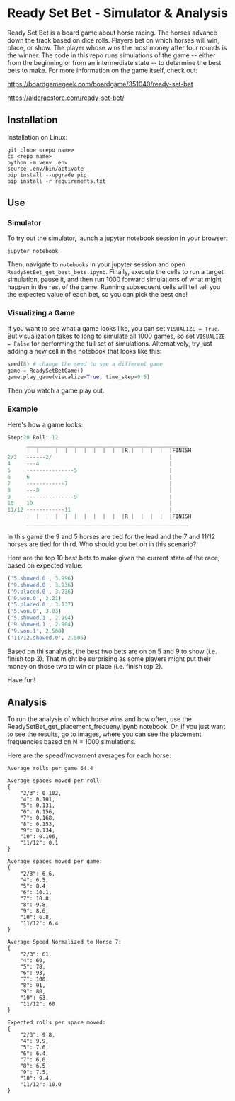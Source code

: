 # Ready Set Bet - Simulator & Analysis

Ready Set Bet is a board game about horse racing.  The horses advance down the track based on dice rolls.  Players bet on which horses will win, place, or show.  The player whose wins the most money after four rounds is the winner.  The code in this repo runs simulations of the game -- either from the beginning or from an intermediate state -- to determine the best bets to make.  For more information on the game itself, check out:

https://boardgamegeek.com/boardgame/351040/ready-set-bet

https://alderacstore.com/ready-set-bet/


## Installation

Installation on Linux:

```
git clone <repo name>
cd <repo name>
python -m venv .env
source .env/bin/activate
pip install --upgrade pip
pip install -r requirements.txt
```

## Use

### Simulator

To try out the simulator, launch a jupyter notebook session in your browser:
```
jupyter notebook 
```
Then, navigate to `notebooks` in your jupyter session and open `ReadySetBet_get_best_bets.ipynb`.  Finally, execute the cells to run a target simulation, pause it, and then run 1000 forward simulations of what might happen in the rest of the game.  Running subsequent cells will tell tell you the expected value of each bet, so you can pick the best one!


### Visualizing a Game

If you want to see what a game looks like, you can set `VISUALIZE = True`.  But visualization takes to long to simulate all 1000 games, so set `VISUALIZE = False` for performing the full set of simulations.  Alternatively, try just adding a new cell in the notebook that looks like this:

```python
seed(8) # change the seed to see a different game 
game = ReadySetBetGame()
game.play_game(visualize=True, time_step=0.5)
```
Then you watch a game play out.

### Example

Here's how a game looks:


```python
Step:20 Roll: 12
      ___________________________________________________
      |  |  |  |  |  |  |  |  |  |  |R |  |  |  |  |FINISH
2/3   ------2/                                     |
4     ---4                                         |
5     ---------------5                             |
6     6                                            |
7     ------------7                                |
8     ---8                                         |
9     ---------------9                             |
10    10                                           |
11/12 ------------11                               |
      |  |  |  |  |  |  |  |  |  |  |R |  |  |  |  |FINISH
      ___________________________________________________
```
In this game the 9 and 5 horses are tied for the lead and the 7 and 11/12 horses are tied for third.  Who should you bet on in this scenario?

Here are the top 10 best bets to make given the current state of the race, based on expected value:

```python
('5.showed.0', 3.996)
('9.showed.0', 3.936)
('9.placed.0', 3.236)
('9.won.0', 3.21)
('5.placed.0', 3.137)
('5.won.0', 3.03)
('5.showed.1', 2.994)
('9.showed.1', 2.904)
('9.won.1', 2.568)
('11/12.showed.0', 2.505)
```

Based on thi sanalysis, the best two bets are on on 5 and 9 to show (i.e. finish top 3).  That might be surprising as some players might put their money on those two to win or place (i.e. finish top 2).

Have fun!


## Analysis

To run the analysis of which horse wins and how often, use the ReadySetBet_get_placement_frequeny.ipynb notebook.  Or, if you just want to see the results, go to images, where you can see the placement frequencies based on N = 1000 simulations.  

Here are the speed/movement averages for each horse:


```
Average rolls per game 64.4

Average spaces moved per roll:
{
    "2/3": 0.102,
    "4": 0.101,
    "5": 0.131,
    "6": 0.156,
    "7": 0.168,
    "8": 0.153,
    "9": 0.134,
    "10": 0.106,
    "11/12": 0.1
}

Average spaces moved per game:
{
    "2/3": 6.6,
    "4": 6.5,
    "5": 8.4,
    "6": 10.1,
    "7": 10.8,
    "8": 9.8,
    "9": 8.6,
    "10": 6.8,
    "11/12": 6.4
}

Average Speed Normalized to Horse 7:
{
    "2/3": 61,
    "4": 60,
    "5": 78,
    "6": 93,
    "7": 100,
    "8": 91,
    "9": 80,
    "10": 63,
    "11/12": 60
}

Expected rolls per space moved:
{
    "2/3": 9.8,
    "4": 9.9,
    "5": 7.6,
    "6": 6.4,
    "7": 6.0,
    "8": 6.5,
    "9": 7.5,
    "10": 9.4,
    "11/12": 10.0
}
```